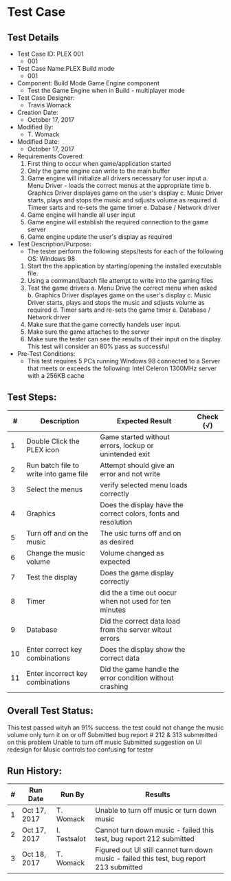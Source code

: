 # Test Case 

## Test Details

* Test Case ID: PLEX 001
  * 001
* Test Case Name:PLEX Build mode
  * 001
* Component: Build Mode Game Engine component
  * Test the Game Engine when in Build - multiplayer mode
* Test Case Designer:
  * Travis Womack
* Creation Date:
  * October 17, 2017
* Modified By:
  * T. Womack
* Modified Date:
  * October 17, 2017
* Requirements Covered:
  1. First thing to occur when game/application started
  2. Only the game engine can write to the main buffer
  3. Game engine will initialize all drivers necessary for user input
   a. Menu Driver - loads the correct menus at the appropriate time
   b. Graphics Driver displayes game on the user's display
   c. Music Driver starts, plays and stops the music and sdjusts volume as required
   d. Timeer sarts and re-sets the game timer
   e. Dabase / Network driver
  4. Game engine will handle all user input
  5. Game engine will establish the required connection to the game server
  6. Game engine update the user's display as required
* Test Description/Purpose:
  * The tester perform the following steps/tests for each of the following OS: Windows 98
  1. Start the the application by starting/opening the installed executable file.
  2. Using a command/batch file attempt to write into the gaming files
  3. Test the game drivers
   a. Menu Drive the correct menu when asked
   b. Graphics Driver displayes game on the user's display
   c. Music Driver starts, plays and stops the music and sdjusts volume as required
   d. Timer sarts and re-sets the game timer
   e. Database / Network driver
  4. Make sure that the game correctly handels user input.
  5. Make sure the game attaches to the server
  6. Make sure the tester can see the results of their input on the display.
  This test will consider an 80% pass as successful
* Pre-Test Conditions:
  * This test requires 5 PCs running Windows 98 connected to a Server that meets or exceeds the following:  Intel  Celeron 1300MHz server with a 256KB cache
## Test Steps: 
| # | Description | Expected Result | Check (√) |
| --- | --- | --- | --- |
| 1 |Double Click the PLEX icon| Game started without errors, lockup or unintended exit | |			
| 2 |Run batch file to write into game file |Attempt should give an error and not write | |			
| 3 |Select the menus |verify selected menu loads correctly | |			
| 4 |Graphics |Does the display have the correct colors, fonts and resolution | |
| 5 |Turn off and on the music |The usic turns off and on as desired | |
| 6 |Change the music volume|Volume changed as expected|
| 7 |Test the display |Does the game display correctly | |			
| 8 |Timer |did the a time out oocur when not used for ten minutes | |			
| 9 |Database |Did the correct data load from the server witout errors | |			
| 10 |Enter correct key combinations |Does the display show the correct data | |			
| 11 |Enter incorrect key combinations |Did the game handle the error condition without crashing | |			

## Overall Test Status:
This test passed wityh an 91% success. the test could not change the music volume only turn it on or off
Submitted bug report # 212 & 313 submmitted on this problem Unable to turn off music
Submitted suggestion on UI redesign for Music controls too confusing for tester


## Run History:
| # |	Run Date |	Run By |	Results |
| --- | --- | --- | --- |
| 1 | Oct 17, 2017 | T. Womack| Unable to turn off music or turn down music|			
| 2 | Oct 17, 2017 | I. Testsalot | Cannot turn down music - failed this test, bug report 212 submitted|			
| 3 | Oct 18, 2017| T. Womack| Figured out UI still cannot turn down music - failed this test, bug report 213 submitted|	
